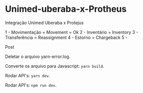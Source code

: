 # Unimed-uberaba-x-Protheus
Integração Unimed Uberaba x Protejus

1 - Movimentação = Movement = Ok
2 - Inventário = Inventory
3 - Transferência = Reassignment
4 - Estorno = Chargeback
5 - 

Post 


Deletar o arquivo yarn-error.log.

Converte os arquivo para Javascript: `yarn build`.

Rodar API's: `yarn dev`.

Rodar API's: `npm run dev`.
